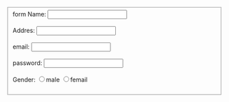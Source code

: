 <html>
  <head>
    
  </head>
<body>
   <form>
      <fieldset>
      <ligend>form</ligend>
      Name:
      <input type="test"/>
      <br/>
      <br/>
      Addres:
      <input type="test"/>
      <br/>
      <br/>
      email:
      <input type="test"/>
       <br/>
      <br/>
      password:
      <input type="test"/>
       <br/>
      <br/>
      Gender:
      <input type="radio"values="m" name="gender"/>male
      <input type="radio"values="m" name="gender"/>femail
       <br/>
      <br/>
      </fieldset>
   </form>
</body>
</html>
